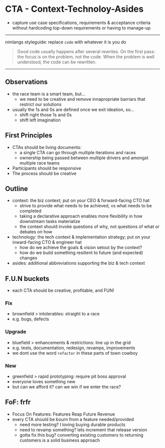 # CTA - Context-Technoloy-Asides

- capture use case specifications, requirements & acceptance criteria without hardcoding top-down requirements or having to manage-up

---

nimlangs styleguide: replace `code` with whatever it is you do

> Good code usually happens after several rewrites.
> On the first pass: the focus is on the problem, not the code.
> When the problem is well understood, the code can be rewritten.

---

## Observations

- the race team is a smart team, but...
  - we need to be creative and remove innapropriate barriars that restrict our solutions
- usually the 1s and 0s are defined once we exit ideation, so...
  - shift right those 1s and 0s
  - shift left imagination

## First Principles

- CTAs should be living documents:
  - a single CTA can go through multiple iterations and races
  - ownership being passed between multiple drivers and amongst multiple race teams
- Participants should be responsive
- The process should be creative

## Outline

- context: the biz context; put on your CEO & forward-facing CTO hat
  - strive to provide what needs to be achieved, vs what needs to be completed
  - taking a declarative approach enables more flexibility in how downstream tasks materialize
  - the context should invoke questions of why, not questions of what or debates on how
- technology: the tech context & implementation strategy; put on your inward-facing CTO & engineer hat
  - how do we achieve the goals & vision setout by the context?
  - how do we build something resilient to future (and expected) changes
- asides: additional abbreviations supporting the biz & tech context

## F.U.N buckets

- each CTA should be creative, profitable, and FUN!

### Fix

- brownfield > intolerables: straight to a race
- e.g. bugs, defects

### Upgrade

- bluefield > enhancements & restrictions: line up in the grid
- e.g. tests, documentation, redesign, revamps, improvements
- we dont use the word `refactor` in these parts of town cowboy

### New

- greenfield > rapid prototyping: require pit boss approval
- everyone loves something new
- but can we afford it? can we win if we enter the race?

## FoF: frfr

- Focus On Features: Features Reap Future Revenue
- every CTA should be bourn from a feature needed/provided
  - need more testing? I loving buying durable products
  - need to revamp something? lets increment that release version
  - gotta fix this bug? converting existing customers to returning customers is a solid business approach
